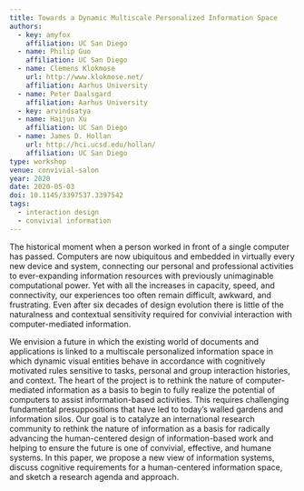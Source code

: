 ```yaml
---
title: Towards a Dynamic Multiscale Personalized Information Space
authors:
  - key: amyfox
    affiliation: UC San Diego
  - name: Philip Guo
    affiliation: UC San Diego
  - name: Clemens Klokmose
    url: http://www.klokmose.net/
    affiliation: Aarhus University
  - name: Peter Daalsgard
    affiliation: Aarhus University
  - key: arvindsatya
  - name: Haijun Xu
    affiliation: UC San Diego
  - name: James D. Hollan
    url: http://hci.ucsd.edu/hollan/
    affiliation: UC San Diego
type: workshop
venue: convivial-salon
year: 2020
date: 2020-05-03
doi: 10.1145/3397537.3397542
tags:
  - interaction design
  - convivial information
---
```

The historical moment when a person worked in front of a single computer has passed. Computers are now ubiquitous and embedded in virtually every new device and system, connecting our personal and professional activities to ever-expanding information resources with previously unimaginable computational power. Yet with all the increases in capacity, speed, and connectivity, our experiences too often remain difficult, awkward, and frustrating. Even after six decades of design evolution there is little of the naturalness and contextual sensitivity required for convivial interaction with computer-mediated information.

We envision a future in which the existing world of documents and applications is linked to a multiscale personalized information space in which dynamic visual entities behave in accordance with cognitively motivated rules sensitive to tasks, personal and group interaction histories, and context. The heart of the project is to rethink the nature of computer-mediated information as a basis to begin to fully realize the potential of computers to assist information-based activities. This requires challenging fundamental presuppositions that have led to today’s walled gardens and information silos. Our goal is to catalyze an international research community to rethink the nature of information as a basis for radically advancing the human-centered design of information-based work and helping to ensure the future is one of convivial, effective, and humane systems. In this paper, we propose a new view of information systems, discuss cognitive requirements for a human-centered information space, and sketch a research agenda and approach.
